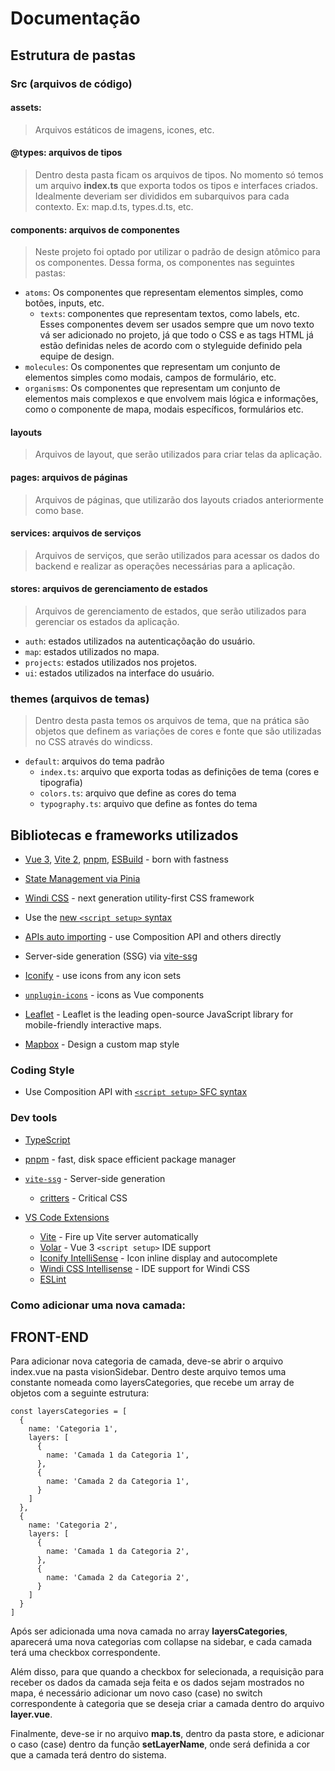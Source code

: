# Documentação

## Estrutura de pastas
  
### Src (arquivos de código)

#### assets:
> Arquivos estáticos de imagens, icones, etc.

#### @types: arquivos de tipos
>Dentro desta pasta ficam os arquivos de tipos. No momento só temos um arquivo **index.ts** que exporta todos os tipos e interfaces criados. Idealmente deveriam ser divididos em subarquivos para cada contexto. Ex: map.d.ts, types.d.ts, etc.
#### components: arquivos de componentes
>Neste projeto foi optado por utilizar o padrão de design atômico para os componentes. Dessa forma, os componentes nas seguintes pastas:

  * `atoms`: Os componentes que representam elementos simples, como botões, inputs, etc.
    * `texts`: componentes que representam textos, como labels, etc. Esses componentes devem ser usados sempre que um novo texto vá ser adicionado no projeto, já que todo o CSS e as tags HTML já estão definidas neles de acordo com o styleguide definido pela equipe de design.
  * `molecules`: Os componentes que representam um conjunto de elementos simples como modais, campos de formulário, etc.
  * `organisms`: Os componentes que representam um conjunto de elementos mais complexos e que envolvem mais lógica e informações, como o componente de mapa, modais específicos, formulários etc.

  



#### layouts
> Arquivos de layout, que serão utilizados para criar telas da aplicação.

#### pages: arquivos de páginas
> Arquivos de páginas, que utilizarão dos layouts criados anteriormente como base.

#### services: arquivos de serviços
> Arquivos de serviços, que serão utilizados para acessar os dados do backend e realizar as operações necessárias para a aplicação.

#### stores: arquivos de gerenciamento de estados
> Arquivos de gerenciamento de estados, que serão utilizados para gerenciar os estados da aplicação.

* `auth`: estados utilizados na autenticaçõação do usuário.
* `map`: estados utilizados no mapa.
* `projects`: estados utilizados nos projetos.
* `ui`: estados utilizados na interface do usuário.
### themes (arquivos de temas)
>Dentro desta pasta temos os arquivos de tema, que na prática são objetos que definem as variações de cores e fonte que são utilizadas no CSS através do windicss.
* `default`: arquivos do tema padrão
  * `index.ts`: arquivo que exporta todas as definições de tema (cores e tipografia)
  * `colors.ts`: arquivo que define as cores do tema
  * `typography.ts`: arquivo que define as fontes do tema


## Bibliotecas e frameworks utilizados

- [Vue 3](https://github.com/vuejs/vue-next), [Vite 2](https://github.com/vitejs/vite), [pnpm](https://pnpm.js.org/), [ESBuild](https://github.com/evanw/esbuild) - born with fastness

- [State Management via Pinia](https://pinia.esm.dev/)

-  [Windi CSS](https://github.com/windicss/windicss) - next generation utility-first CSS framework
-  Use the [new `<script setup>` syntax](https://github.com/vuejs/rfcs/pull/227)

-  [APIs auto importing](https://github.com/antfu/unplugin-auto-import) - use Composition API and others directly

-  Server-side generation (SSG) via [vite-ssg](https://github.com/antfu/vite-ssg)

- [Iconify](https://iconify.design) - use icons from any icon sets 
- [`unplugin-icons`](https://github.com/antfu/unplugin-icons) - icons as Vue components
- [Leaflet](https://leafletjs.com/) - Leaflet is the leading open-source JavaScript library for mobile-friendly interactive maps.

- [Mapbox](https://account.mapbox.com/) - Design a custom map style

### Coding Style

- Use Composition API with [`<script setup>` SFC syntax](https://github.com/vuejs/rfcs/pull/227)
### Dev tools

- [TypeScript](https://www.typescriptlang.org/)

- [pnpm](https://pnpm.js.org/) - fast, disk space efficient package manager

- [`vite-ssg`](https://github.com/antfu/vite-ssg) - Server-side generation
  - [critters](https://github.com/GoogleChromeLabs/critters) - Critical CSS
 
- [VS Code Extensions](./.vscode/extensions.json)
  - [Vite](https://marketplace.visualstudio.com/items?itemName=antfu.vite) - Fire up Vite server automatically
  - [Volar](https://marketplace.visualstudio.com/items?itemName=johnsoncodehk.volar) - Vue 3 `<script setup>` IDE support
  - [Iconify IntelliSense](https://marketplace.visualstudio.com/items?itemName=antfu.iconify) - Icon inline display and autocomplete
  - [Windi CSS Intellisense](https://marketplace.visualstudio.com/items?itemName=voorjaar.windicss-intellisense) - IDE support for Windi CSS
  - [ESLint](https://marketplace.visualstudio.com/items?itemName=dbaeumer.vscode-eslint)
  
### Como adicionar uma nova camada:

## FRONT-END

Para adicionar nova categoria de camada, deve-se abrir o arquivo index.vue na pasta visionSidebar. Dentro deste arquivo temos uma constante nomeada como layersCategories, que recebe um array de objetos com a seguinte estrutura:

```
const layersCategories = [
  {
    name: 'Categoria 1',
    layers: [
      {
        name: 'Camada 1 da Categoria 1',
      },
      {
        name: 'Camada 2 da Categoria 1',
      }
    ]
  },
  {
    name: 'Categoria 2',
    layers: [
      {
        name: 'Camada 1 da Categoria 2',
      },
      {
        name: 'Camada 2 da Categoria 2',
      }
    ]
  }
]
```

Após ser adicionada uma nova camada no array **layersCategories**, aparecerá uma nova categorias com collapse na sidebar, e cada camada terá uma checkbox correspondente.

Além disso, para que quando a checkbox for selecionada, a requisição para receber os dados da camada seja feita e os dados sejam mostrados no mapa, é necessário adicionar um novo caso (case) no switch correspondente à categoria que se deseja criar a camada dentro do arquivo **layer.vue**.

Finalmente, deve-se ir no arquivo **map.ts**, dentro da pasta store, e adicionar o caso (case) dentro da função **setLayerName**, onde será definida a cor que a camada terá dentro do sistema.
